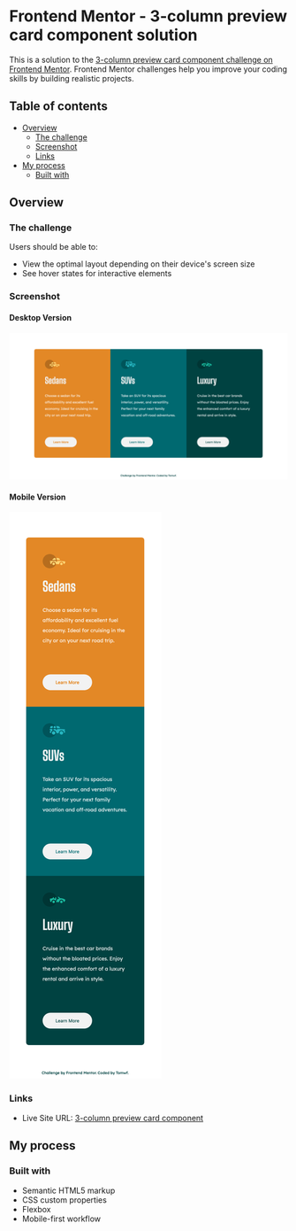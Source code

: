 # Frontend Mentor - 3-column preview card component solution

This is a solution to the [3-column preview card component challenge on Frontend Mentor](https://www.frontendmentor.io/challenges/3column-preview-card-component-pH92eAR2-). Frontend Mentor challenges help you improve your coding skills by building realistic projects. 

## Table of contents

- [Overview](#overview)
  - [The challenge](#the-challenge)
  - [Screenshot](#screenshot)
  - [Links](#links)
- [My process](#my-process)
  - [Built with](#built-with)

## Overview

### The challenge

Users should be able to:

- View the optimal layout depending on their device's screen size
- See hover states for interactive elements

### Screenshot

#### Desktop Version
![](./screenshot-desktop.png)

#### Mobile Version
![](./screenshot-mobile.png)

### Links

- Live Site URL: [3-column preview card component](https://tomwf.github.io/FEM-3-column-preview-card-component/)

## My process

### Built with

- Semantic HTML5 markup
- CSS custom properties
- Flexbox
- Mobile-first workflow
